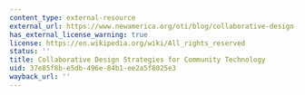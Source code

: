 ```yaml
---
content_type: external-resource
external_url: https://www.newamerica.org/oti/blog/collaborative-design-strategies-for-community-technology/
has_external_license_warning: true
license: https://en.wikipedia.org/wiki/All_rights_reserved
status: ''
title: Collaborative Design Strategies for Community Technology
uid: 37e85f8b-e5db-496e-84b1-ee2a5f8025e3
wayback_url: ''
---
```

